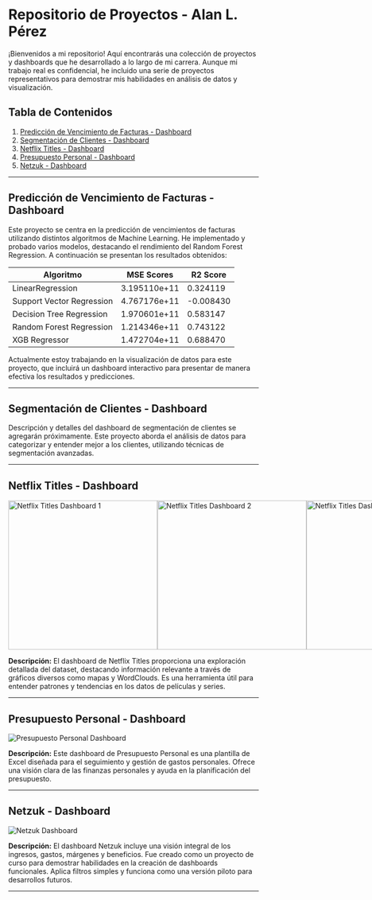 # Repositorio de Proyectos - Alan L. Pérez

¡Bienvenidos a mi repositorio! Aquí encontrarás una colección de proyectos y dashboards que he desarrollado a lo largo de mi carrera. Aunque mi trabajo real es confidencial, he incluido una serie de proyectos representativos para demostrar mis habilidades en análisis de datos y visualización.

## Tabla de Contenidos

1. [Predicción de Vencimiento de Facturas - Dashboard](#predicción-de-vencimiento-de-facturas---dashboard)
2. [Segmentación de Clientes - Dashboard](#segmentación-de-clientes---dashboard)
3. [Netflix Titles - Dashboard](#netflix-titles---dashboard)
4. [Presupuesto Personal - Dashboard](#presupuesto-personal---dashboard)
5. [Netzuk - Dashboard](#netzuk---dashboard)

---

## Predicción de Vencimiento de Facturas - Dashboard

Este proyecto se centra en la predicción de vencimientos de facturas utilizando distintos algoritmos de Machine Learning. He implementado y probado varios modelos, destacando el rendimiento del Random Forest Regression. A continuación se presentan los resultados obtenidos:

| Algoritmo                  | MSE Scores          | R2 Score |
|----------------------------|---------------------|----------|
| LinearRegression           | 3.195110e+11        | 0.324119 |
| Support Vector Regression  | 4.767176e+11        | -0.008430|
| Decision Tree Regression   | 1.970601e+11        | 0.583147 |
| Random Forest Regression   | 1.214346e+11        | 0.743122 |
| XGB Regressor              | 1.472704e+11        | 0.688470 |

Actualmente estoy trabajando en la visualización de datos para este proyecto, que incluirá un dashboard interactivo para presentar de manera efectiva los resultados y predicciones.

---

## Segmentación de Clientes - Dashboard

Descripción y detalles del dashboard de segmentación de clientes se agregarán próximamente. Este proyecto aborda el análisis de datos para categorizar y entender mejor a los clientes, utilizando técnicas de segmentación avanzadas.

---

## Netflix Titles - Dashboard

<div style="display: flex; justify-content: space-around;">
  <img src="https://github.com/user-attachments/assets/b84268d5-4ff9-4def-b99d-ef77c1ffdeb2" alt="Netflix Titles Dashboard 1" width="300"/>
  <img src="https://github.com/user-attachments/assets/e2fa096a-e222-4977-b3f1-21dc4a52cdf9" alt="Netflix Titles Dashboard 2" width="300"/>
  <img src="https://github.com/user-attachments/assets/eb4c6122-0674-44a4-abda-c7fb792849e2" alt="Netflix Titles Dashboard 3" width="300"/>
  <img src="https://github.com/user-attachments/assets/d7ab12ae-d5b0-4228-94e2-70ebd4f591aa" alt="Netflix Titles Dashboard 4" width="300"/>
</div>

**Descripción:**
El dashboard de Netflix Titles proporciona una exploración detallada del dataset, destacando información relevante a través de gráficos diversos como mapas y WordClouds. Es una herramienta útil para entender patrones y tendencias en los datos de películas y series.

---

## Presupuesto Personal - Dashboard

![Presupuesto Personal Dashboard](https://github.com/user-attachments/assets/837a0061-c30f-4da0-9561-b088b1919bb9)

**Descripción:**
Este dashboard de Presupuesto Personal es una plantilla de Excel diseñada para el seguimiento y gestión de gastos personales. Ofrece una visión clara de las finanzas personales y ayuda en la planificación del presupuesto.

---

## Netzuk - Dashboard

![Netzuk Dashboard](https://github.com/user-attachments/assets/36933584-7ea5-4108-9a2d-c42b063cdfb9)

**Descripción:**
El dashboard Netzuk incluye una visión integral de los ingresos, gastos, márgenes y beneficios. Fue creado como un proyecto de curso para demostrar habilidades en la creación de dashboards funcionales. Aplica filtros simples y funciona como una versión piloto para desarrollos futuros.

---
